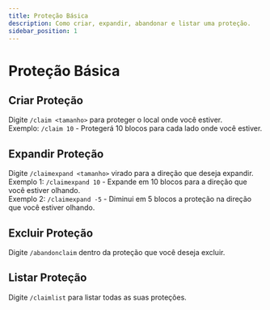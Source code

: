 ```yaml
---
title: Proteção Básica
description: Como criar, expandir, abandonar e listar uma proteção.
sidebar_position: 1
---
```


# Proteção Básica

## Criar Proteção

Digite `/claim <tamanho>` para proteger o local onde você estiver.  
Exemplo: `/claim 10` - Protegerá 10 blocos para cada lado onde você estiver.

## **Expandir Proteção**

Digite `/claimexpand <tamanho>` virado para a direção que deseja expandir.  
Exemplo 1: `/claimexpand 10` - Expande em 10 blocos para a direção que você estiver olhando.  
Exemplo 2: `/claimexpand -5` - Diminui em 5 blocos a proteção na direção que você estiver olhando.

## **Excluir Proteção**

Digite `/abandonclaim` dentro da proteção que você deseja excluir.

## Listar Proteção

Digite `/claimlist` para listar todas as suas proteções.
